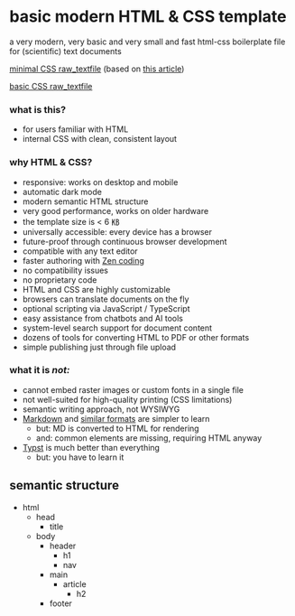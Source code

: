 # basic modern HTML & CSS template
a very modern, very basic and very small and fast html-css boilerplate file for (scientific) text documents

[minimal CSS raw_textfile](https://github.com/haalven/basic-html-css/raw/refs/heads/main/minimal-html-css-en.html) (based on [this article](https://thecascade.dev/article/least-amount-of-css))

[basic CSS raw_textfile](https://github.com/haalven/basic-html-css/raw/refs/heads/main/basic-html-css-en.html)

### what is this?

- for users familiar with HTML
- internal CSS with clean, consistent layout

### why HTML & CSS?

- responsive: works on desktop and mobile
- automatic dark mode
- modern semantic HTML structure
- very good performance, works on older hardware
- the template size is &lt;&nbsp;6&nbsp;㎅
- universally accessible: every device has a browser
- future-proof through continuous browser development
- compatible with any text editor
- faster authoring with [Zen coding](https://emmet.io/)
- no compatibility issues
- no proprietary code
- HTML and CSS are highly customizable
- browsers can translate documents on the fly
- optional scripting via JavaScript / TypeScript
- easy assistance from chatbots and AI tools
- system-level search support for document content
- dozens of tools for converting HTML to PDF or other formats
- simple publishing just through file upload

### what it is _not:_

- cannot embed raster images or custom fonts in a single file
- not well-suited for high-quality printing (CSS limitations)
- semantic writing approach, not WYSIWYG
- [Markdown](https://markdownguide.offshoot.io/basic-syntax/) and [similar formats](https://mystmd.org/sandbox) are simpler to learn
  - but: MD is converted to HTML for rendering
  - and: common elements are missing, requiring HTML anyway
- [Typst](https://typst.app/) is much better than everything
  - but: you have to learn it

## semantic structure

- html
  - head
    - title
  - body
    - header
      - h1
      - nav
    - main
      - article
        - h2
    - footer

